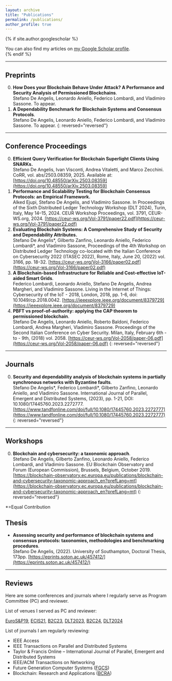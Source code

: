 ```yaml
---
layout: archive
title: "Publications"
permalink: /publications/
author_profile: true
---
```


{% if site.author.googlescholar %}
  <div class="wordwrap">You can also find my articles on <a href="{{site.author.googlescholar}}">my Google Scholar profile</a>.</div>
{% endif %}

<!-- Load from Publications

{% include base_path %}

{% for post in site.publications reversed %}
  {% include archive-single.html %}
{% endfor %}

-->

***

## Preprints

0. **How Does your Blockchain Behave Under Attack? A Performance and Security Analysis of Permissioned Blockchains**.<br/> 
Stefano De Angelis, Leonardo Aniello, Federico Lombardi, and Vladimiro Sassone. To appear.
1. **A Dependability Benchmark for Blockchain Systems and Consensus Protocols**.<br/>
Stefano De Angelis, Leonardo Aniello, Federico Lombardi, and Vladimiro Sassone. To appear.
{: reversed="reversed"}

***

## Conference Proceedings

0. **Efficient Query Verification for Blockchain Superlight Clients Using SNARKs.**<br/>
Stefano De Angelis, Ivan Visconti, Andrea Vitaletti, and Marco Zecchini. CoRR, vol. abs/2503.08359, 2025. Available at: [https://doi.org/10.48550/arXiv.2503.08359](https://doi.org/10.48550/arXiv.2503.08359)
0. **Performance and Scalability Testing for Blockchain Consensus Protocols: an Empirical Framework.**<br/>
Alked Ejupi, Stefano De Angelis, and Vladimiro Sassone. In Proceedings of the Sixth Distributed Ledger Technology Workshop (DLT 2024), Turin, Italy, May 14–15, 2024. CEUR Workshop Proceedings, vol. 3791, CEUR-WS.org, 2024. [https://ceur-ws.org/Vol-3791/paper22.pdf](https://ceur-ws.org/Vol-3791/paper22.pdf)
1. **Evaluating Blockchain Systems: A Comprehensive Study of Security and Dependability Attributes.**<br/>
Stefano De Angelis\*, Gilberto Zanfino, Leonardo Aniello, Federico Lombardi\*, and Vladimiro Sassone, Proceedings of the 4th Workshop on Distributed Ledger Technology co-located with the Italian Conference on Cybersecurity 2022 (ITASEC 2022), Rome, Italy, June 20, (2022) vol. 3166, pp. 18-32. [https://ceur-ws.org/Vol-3166/paper02.pdf](https://ceur-ws.org/Vol-3166/paper02.pdf)
2. **A Blockchain-based Infrastructure for Reliable and Cost-effective IoT-aided Smart Grids**.<br/>
Federico Lombardi, Leonardo Aniello, Stefano De Angelis, Andrea Margheri, and Vladimiro Sassone. Living in the Internet of Things: Cybersecurity of the IoT - 2018, London, 2018, pp. 1-6, doi: 10.1049/cp.2018.0042. [https://ieeexplore.ieee.org/document/8379729](https://ieeexplore.ieee.org/document/8379729)
3. **PBFT vs proof-of-authority: applying the CAP theorem to permissioned blockchain**.<br/>
Stefano De Angelis, Leonardo Aniello, Roberto Baldoni, Federico Lombardi, Andrea Margheri, Vladimiro Sassone. Proceedings of the Second Italian Conference on Cyber Security. Milan, Italy, February 6th - to - 9th, (2018) vol. 2058. [https://ceur-ws.org/Vol-2058/paper-06.pdf](https://ceur-ws.org/Vol-2058/paper-06.pdf)
{: reversed="reversed"}

***

## Journals

0. **Security and dependability analysis of blockchain systems in partially synchronous networks with Byzantine faults**.<br/>
Stefano De Angelis\*, Federico Lombardi\*, Gilberto Zanfino, Leonardo Aniello, and Vladimiro Sassone. International Journal of Parallel, Emergent and Distributed Systems, (2023), pp. 1-21, DOI: 10.1080/17445760.2023.2272777. [https://www.tandfonline.com/doi/full/10.1080/17445760.2023.2272777](https://www.tandfonline.com/doi/full/10.1080/17445760.2023.2272777)
{: reversed="reversed"}

***

## Workshops

0. **Blockchain and cybersecurity: a taxonomic approach**.<br/>
Stefano De Angelis, Gilberto Zanfino, Leonardo Aniello, Federico Lombardi, and Vladimiro Sassone. EU Blockchain Observatory and Forum (European Commission), Brussels, Belgium, October 2019. [https://blockchain-observatory.ec.europa.eu/publications/blockchain-and-cybersecurity-taxonomic-approach_en?prefLang=mt](https://blockchain-observatory.ec.europa.eu/publications/blockchain-and-cybersecurity-taxonomic-approach_en?prefLang=mt)
{: reversed="reversed"}

*=Equal Contribution

## Thesis

- **Assessing security and performance of blockchain systems and consensus protocols: taxonomies, methodologies and benchmarking procedures**.<br/>
Stefano De Angelis, (2022). University of Southampton, Doctoral Thesis, 173pp. [https://eprints.soton.ac.uk/457412/](https://eprints.soton.ac.uk/457412/)

***

## Reviews

Here are some conferences and journals where I regularly serve as Program Committee (PC) and reviewer.

List of venues I served as PC and reviewer:

[EuroS&P19](https://www.ieee-security.org/TC/EuroSP2019/), [ECIS21](https://aisel.aisnet.org/ecis2021/), [B2C23](https://b2c-conference.com), [DLT2023](https://dltgroup.it/DLTWorkshop/dlt2023.html), [B2C24](https://b2c-conference.com), [DLT2024](https://dlt2024.di.unito.it)

List of journals I am regularly reviewing:

- IEEE Access
- IEEE Transactions on Parallel and Distributed Systems
- Taylor & Francis Online – International Journal of Parallel, Emergent and Distributed Systems
- IEEE/ACM Transactions on Networking
- Future Generation Computer Systems ([FGCS](https://www.sciencedirect.com/journal/future-generation-computer-systems))
- Blockchain: Research and Applications ([BCRA](https://www.sciencedirect.com/journal/blockchain-research-and-applications))
